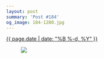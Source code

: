 ```yaml
---
layout: post
summary: 'Post #184'
og_image: 184-1280.jpg
---
```


<p>
 <time>
  <a href="/184">
   {{ page.date | date: "%B %-d, %Y" }}
  </a>
 </time>
 <a href="/184">
  <figure data-taken="11/14/2013">
   <img sizes="(min-width: 700px) 50vw, calc(100vw - 2rem)" src="{{ site.assets_url }}/184-640.jpg" srcset="{{ site.assets_url }}/184-1280.jpg 1280w, {{ site.assets_url }}/184-960.jpg 960w, {{ site.assets_url }}/184-640.jpg 640w, {{ site.assets_url }}/184-320.jpg 320w"/>
  </figure>
 </a>
</p>
